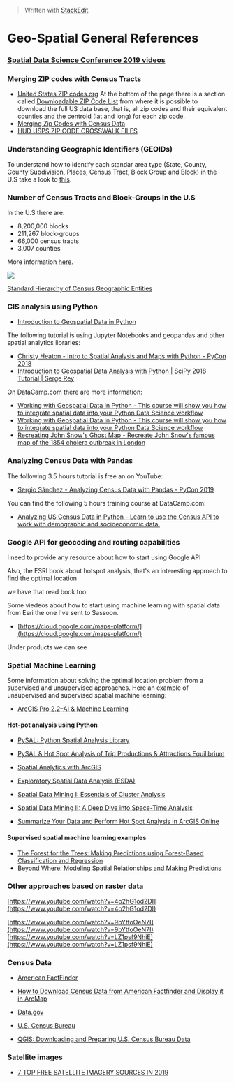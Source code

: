 


> Written with [StackEdit](https://stackedit.io/).
# Geo-Spatial General References

### [Spatial Data Science Conference 2019 videos](https://spatial-data-science-conference.com/2019/index.html#2019videos)

### Merging ZIP codes with Census Tracts

- [United States ZIP codes.org](https://www.unitedstateszipcodes.org/) At the bottom of the page there is a section called   [Downloadable ZIP Code List](https://www.unitedstateszipcodes.org/zip-code-database/) from where it is possible to download the full US data base, that is, all zip codes and their equivalent counties and the centroid (lat and long) for each zip code.
- [Merging Zip Codes with Census Data](https://verstaresearch.com/blog/merging-zip-codes-with-census-data/)
- [HUD USPS ZIP CODE CROSSWALK FILES](https://www.huduser.gov/portal/datasets/usps_crosswalk.html#data)

### Understanding Geographic Identifiers (GEOIDs)

To understand how to identify each standar area type (State, County, County Subdivision, 
Places, Census Tract, Block Group and Block) in the U.S take a look to [this](https://www.census.gov/programs-surveys/geography/guidance/geo-identifiers.html).

### Number of Census Tracts and Block-Groups in the U.S

In the U.S there are:

- 8,200,000 blocks
- 211,267 block-groups
- 66,000 census tracts
- 3,007 counties

More information [here]([https://current360.com/research-101-census-tracts-vs-census-block-groups/](https://current360.com/research-101-census-tracts-vs-census-block-groups/)).

![](https://current360.com/wp-content/uploads/2011/09/research101.jpg)

[Standard Hierarchy of Census Geographic Entities](https://www2.census.gov/geo/pdfs/reference/geodiagram.pdf?#)

### GIS analysis using Python

- [Introduction to Geospatial Data in Python](https://www.datacamp.com/community/tutorials/geospatial-data-python)

The following tutorial is using Jupyter Notebooks and geopandas and other spatial analytics libraries:
- [Christy Heaton - Intro to Spatial Analysis and Maps with Python - PyCon 2018](https://www.youtube.com/watch?v=uRvTeK5Ndq8)
- [Introduction to Geospatial Data Analysis with Python | SciPy 2018 Tutorial | Serge Rey](https://www.youtube.com/watch?v=kJXUUO5M4ok)

On DataCamp.com there are more information:

- [Working with Geospatial Data in Python - This course will show you how to integrate spatial data into your Python Data Science workflow](https://www.datacamp.com/courses/working-with-geospatial-data-in-python)
- [Working with Geospatial Data in Python - This course will show you how to integrate spatial data into your Python Data Science workflow](https://www.datacamp.com/courses/working-with-geospatial-data-in-python)
- [Recreating John Snow's Ghost Map - Recreate John Snow's famous map of the 1854 cholera outbreak in London](https://www.datacamp.com/projects/132)

### Analyzing Census Data with Pandas
The following 3.5 hours tutorial is free an on YouTube: 
- [Sergio Sánchez - Analyzing Census Data with Pandas - PyCon 2019](https://youtu.be/sGtCgYWzOV4)

You can find the  following 5 hours training course at DataCamp.com:
- [Analyzing US Census Data in Python - Learn to use the Census API to work with demographic and socioeconomic data.](https://www.datacamp.com/courses/analyzing-us-census-data-in-python)

### Google API for geocoding and routing capabilities

I need to provide any resource about how to start using Google API

Also, the ESRI book about hotspot analysis, that's an interesting approach to find the optimal location

we have that read book too.

Some viedeos about how to start using machine learning with spatial data from Esri the one I've sent to Sassoon.

- [https://cloud.google.com/maps-platform/](https://cloud.google.com/maps-platform/)

Under products we can see 

### Spatial Machine Learning

Some information about solving the optimal location problem from a supervised and unsupervised approaches.  Here an example of unsupervised and supervised spatial machine learning:

- [ArcGIS Pro 2.2–AI & Machine Learning ](https://www.youtube.com/watch?v=KCkGif6wSMo)

#### Hot-pot analysis using Python

- [PySAL: Python Spatial Analysis Library](https://pysal.readthedocs.io/en/latest/)
- [PySAL & Hot Spot Analysis of Trip Productions & Attractions Equilibrium](https://www.linkedin.com/pulse/pysal-hot-spot-analysis-trip-productions-attractions-sardari-gisp/)

- [Spatial Analytics with ArcGIS](mazon.com/Spatial-Analytics-ArcGIS-Eric-Pimpler/dp/1787122581/ref=sr_1_6?keywords=arcgis+spatial+analysis&qid=1569253556&s=gateway&sr=8-6)
- [Exploratory Spatial Data Analysis (ESDA)](http://darribas.org/gds_scipy16/ipynb_md/04_esda.html)
- [Spatial Data Mining I: Essentials of Cluster Analysis](https://www.youtube.com/watch?v=qQNOlfOYtyw)
- [Spatial Data Mining II: A Deep Dive into Space-Time Analysis](https://www.youtube.com/watch?v=0aV6HHwJuo4)
- [Summarize Your Data and Perform Hot Spot Analysis in ArcGIS Online](https://youtu.be/UdlrmWJDQ-E)

#### Supervised spatial machine learning examples
- [The Forest for the Trees: Making Predictions using Forest-Based Classification and Regression](https://www.youtube.com/watch?v=kDAL2mKnae8&list=PLaPDDLTCmy4bcqd8fyG4RBCydi-bktLic&index=9)
- [Beyond Where: Modeling Spatial Relationships and Making Predictions](https://youtu.be/ob18SuuAJGI)

### Other approaches based on raster data

[https://www.youtube.com/watch?v=4o2hG1od2DI](https://www.youtube.com/watch?v=4o2hG1od2DI)

[https://www.youtube.com/watch?v=9bYtfoOeN7I](https://www.youtube.com/watch?v=9bYtfoOeN7I)
[https://www.youtube.com/watch?v=LZ1psf9NhiE](https://www.youtube.com/watch?v=LZ1psf9NhiE) 

### Census Data

- [American FactFinder](https://factfinder.census.gov/faces/nav/jsf/pages/index.xhtml)

- [How to Download Census Data from American Factfinder and Display it in ArcMap](https://libraries.mit.edu/files/gis/factfinder.pdf)
- [Data.gov](https://www.data.gov/)
- [U.S. Census Bureau](https://www.census.gov/)
- [QGIS: Downloading and Preparing U.S. Census Bureau Data](http://lib.dr.iastate.edu/cgi/viewcontent.cgi?article=1131&context=extension_pubs)

### Satellite images

- [7 TOP FREE SATELLITE IMAGERY SOURCES IN 2019](https://eos.com/blog/7-top-free-satellite-imagery-sources-in-2019/)
<!--stackedit_data:
eyJoaXN0b3J5IjpbLTE0MjMzMjAwMzAsMTQ1OTAxMTA3LC01Nj
A0NTUxODIsLTkzMjY1ODkzMSwtMTU4MTMwODM3MiwtMTM0ODI3
NTI3Nyw5MjkyNjAyMzksMTE5MTYwODM1MywtMjcwMzk4NTEwLC
04OTczODY5MTcsLTEwOTU3MTcwNDAsMjA5NDk4NTExNiwtMjA4
MjMyNjgyMCw0MTg3NTg4NDUsMTQwMjU0MDAwMCwtMTUyMjcxMD
Y2MCwtMTYxMzk4MzM3NCwtMjQwNDM0NDQ1XX0=
-->